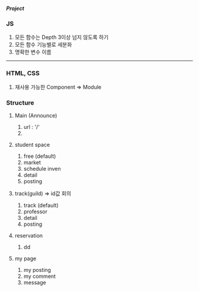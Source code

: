 ##### Project ##### 

### JS ###
1. 모든 함수는 Depth 3이상 넘지 않도록 하기
2. 모든 함수 기능별로 세분화
3. 명확한 변수 이름
**** 
### HTML, CSS ###
1. 재사용 가능한 Component => Module

### Structure ###
1. Main (Announce)
   1. url : '/'
   2. 

2. student space
   1. free (default)
   2. market
   3. schedule inven
   4. detail
   5. posting

3. track(guild) => id값 회의
   1. track (default)
   2. professor
   3. detail
   4. posting

4. reservation
   1. dd

5. my page
   1. my posting
   2. my comment
   3. message